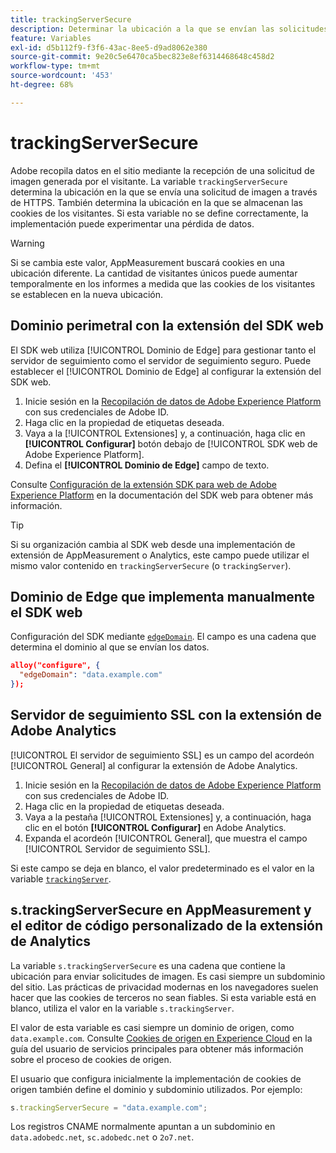 ```yaml
---
title: trackingServerSecure
description: Determinar la ubicación a la que se envían las solicitudes de imagen en páginas HTTPS.
feature: Variables
exl-id: d5b112f9-f3f6-43ac-8ee5-d9ad8062e380
source-git-commit: 9e20c5e6470ca5bec823e8ef6314468648c458d2
workflow-type: tm+mt
source-wordcount: '453'
ht-degree: 68%

---
```


# trackingServerSecure

Adobe recopila datos en el sitio mediante la recepción de una solicitud de imagen generada por el visitante. La variable `trackingServerSecure` determina la ubicación en la que se envía una solicitud de imagen a través de HTTPS. También determina la ubicación en la que se almacenan las cookies de los visitantes. Si esta variable no se define correctamente, la implementación puede experimentar una pérdida de datos.

>[!WARNING]
>
>Si se cambia este valor, AppMeasurement buscará cookies en una ubicación diferente. La cantidad de visitantes únicos puede aumentar temporalmente en los informes a medida que las cookies de los visitantes se establecen en la nueva ubicación.

## Dominio perimetral con la extensión del SDK web

El SDK web utiliza [!UICONTROL Dominio de Edge] para gestionar tanto el servidor de seguimiento como el servidor de seguimiento seguro. Puede establecer el [!UICONTROL Dominio de Edge] al configurar la extensión del SDK web.

1. Inicie sesión en la [Recopilación de datos de Adobe Experience Platform](https://experience.adobe.com/data-collection) con sus credenciales de Adobe ID.
1. Haga clic en la propiedad de etiquetas deseada.
1. Vaya a la [!UICONTROL Extensiones] y, a continuación, haga clic en **[!UICONTROL Configurar]** botón debajo de [!UICONTROL SDK web de Adobe Experience Platform].
1. Defina el **[!UICONTROL Dominio de Edge]** campo de texto.

Consulte [Configuración de la extensión SDK para web de Adobe Experience Platform](https://experienceleague.adobe.com/docs/experience-platform/edge/extension/web-sdk-extension-configuration.html?lang=es) en la documentación del SDK web para obtener más información.

>[!TIP]
>
>Si su organización cambia al SDK web desde una implementación de extensión de AppMeasurement o Analytics, este campo puede utilizar el mismo valor contenido en `trackingServerSecure` (o `trackingServer`).

## Dominio de Edge que implementa manualmente el SDK web

Configuración del SDK mediante [`edgeDomain`](https://experienceleague.adobe.com/docs/experience-platform/edge/fundamentals/configuring-the-sdk.html?lang=es). El campo es una cadena que determina el dominio al que se envían los datos.

```json
alloy("configure", {
  "edgeDomain": "data.example.com"
});
```

## Servidor de seguimiento SSL con la extensión de Adobe Analytics

[!UICONTROL El servidor de seguimiento SSL] es un campo del acordeón [!UICONTROL General] al configurar la extensión de Adobe Analytics.

1. Inicie sesión en la [Recopilación de datos de Adobe Experience Platform](https://experience.adobe.com/data-collection) con sus credenciales de Adobe ID.
2. Haga clic en la propiedad de etiquetas deseada.
3. Vaya a la pestaña [!UICONTROL Extensiones] y, a continuación, haga clic en el botón **[!UICONTROL Configurar]** en Adobe Analytics.
4. Expanda el acordeón [!UICONTROL General], que muestra el campo [!UICONTROL Servidor de seguimiento SSL].

Si este campo se deja en blanco, el valor predeterminado es el valor en la variable [`trackingServer`](trackingserver.md).

## s.trackingServerSecure en AppMeasurement y el editor de código personalizado de la extensión de Analytics

La variable `s.trackingServerSecure` es una cadena que contiene la ubicación para enviar solicitudes de imagen. Es casi siempre un subdominio del sitio. Las prácticas de privacidad modernas en los navegadores suelen hacer que las cookies de terceros no sean fiables. Si esta variable está en blanco, utiliza el valor en la variable `s.trackingServer`.

El valor de esta variable es casi siempre un dominio de origen, como `data.example.com`. Consulte [Cookies de origen en Experience Cloud](https://experienceleague.adobe.com/docs/core-services/interface/ec-cookies/cookies-first-party.html?lang=es) en la guía del usuario de servicios principales para obtener más información sobre el proceso de cookies de origen.

El usuario que configura inicialmente la implementación de cookies de origen también define el dominio y subdominio utilizados. Por ejemplo:

```js
s.trackingServerSecure = "data.example.com";
```

Los registros CNAME normalmente apuntan a un subdominio en `data.adobedc.net`, `sc.adobedc.net` o `2o7.net`.
